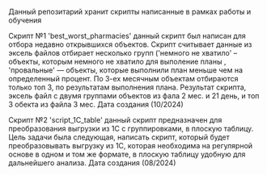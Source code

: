 Данный репозитарий хранит скрипты написанные в рамках работы и обучения

Скрипт №1 'best_worst_pharmacies' данный скрипт был написан для отбора недавно открывшихся объектов. Скрипт считывает данные из эксель файлов отбирает несколько групп ('немного не хватило' – объекты, которым немного не хватило для выполение планы , 'провальные' — объекты, которые выполнили план меньше чем на определенный процент. По 3-ех месячным объектам отбираются только топ 3, по результатам выполнения плана. Результат скрипта, эксель файл с двумя группами объектов из фала 2 мес. и 21 день, и топ 3 обекта из файла 3 мес. Дата создания (10/2024)

Скрипт №2 'script_1C_table' данный скрипт предназначен для преобразования выгрузки из 1С с группировками, в плоскую таблицу. Цель задачи была следующая, написать скрипт, который будет преобразовывать выгрузку из 1С, которая необходима на регулярной основе в одном и том же формате, в плоскую таблицу удобную для дальнейшего анализа. Дата создания (08/2024)

